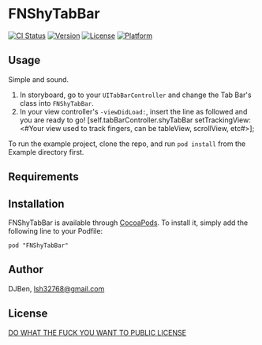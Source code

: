 # FNShyTabBar

[![CI Status](http://img.shields.io/travis/DJBen/FNShyTabBar.svg?style=flat)](https://travis-ci.org/DJBen/FNShyTabBar)
[![Version](https://img.shields.io/cocoapods/v/FNShyTabBar.svg?style=flat)](http://cocoadocs.org/docsets/FNShyTabBar)
[![License](https://img.shields.io/cocoapods/l/FNShyTabBar.svg?style=flat)](http://cocoadocs.org/docsets/FNShyTabBar)
[![Platform](https://img.shields.io/cocoapods/p/FNShyTabBar.svg?style=flat)](http://cocoadocs.org/docsets/FNShyTabBar)

## Usage

Simple and sound.

1. In storyboard, go to your `UITabBarController` and change the Tab Bar's class into `FNShyTabBar`.
2. In your view controller's `-viewDidLoad:`, insert the line as followed and you are ready to go!
    [self.tabBarController.shyTabBar setTrackingView:<#Your view used to track fingers, can be tableView, scrollView, etc#>];

To run the example project, clone the repo, and run `pod install` from the Example directory first.

## Requirements

## Installation

FNShyTabBar is available through [CocoaPods](http://cocoapods.org). To install
it, simply add the following line to your Podfile:

    pod "FNShyTabBar"

## Author

DJBen, lsh32768@gmail.com

## License

[DO WHAT THE FUCK YOU WANT TO PUBLIC LICENSE](http://www.wtfpl.net)

